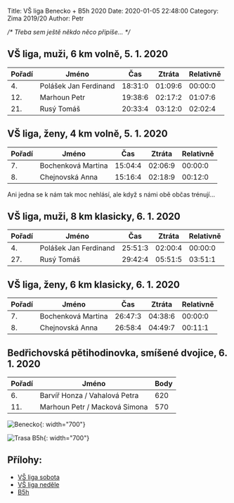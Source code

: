 Title: VŠ liga Benecko + B5h 2020
Date: 2020-01-05 22:48:00
Category: Zima 2019/20
Author: Petr

*/\* Třeba sem ještě někdo něco připíše... \*/*

VŠ liga, muži, 6 km volně, 5. 1. 2020
-------------------------------------

| Pořadí | Jméno                 | Čas     | Ztráta  | Relativně |
|--------|-----------------------|---------|---------|-----------|
| 4.     | Polášek Jan Ferdinand | 18:31:0 | 01:09:6 | 00:00:0   |
| 12.    | Marhoun Petr          | 19:38:6 | 02:17:2 | 01:07:6   |
| 21.    | Rusý Tomáš            | 20:33:4 | 03:12:0 | 02:02:4   |

VŠ liga, ženy, 4 km volně, 5. 1. 2020
-------------------------------------

| Pořadí | Jméno              | Čas     | Ztráta  | Relativně |
|--------|--------------------|---------|---------|-----------|
| 7.     | Bochenková Martina | 15:04:4 | 02:06:9 | 00:00:0   |
| 8.     | Chejnovská Anna    | 15:16:4 | 02:18:9 | 00:12:0   |

Ani jedna se k nám tak moc nehlásí, ale když s námi obě občas trénují...

VŠ liga, muži, 8 km klasicky, 6. 1. 2020
----------------------------------------

| Pořadí | Jméno                 | Čas     | Ztráta  | Relativně |
|--------|-----------------------|---------|---------|-----------|
| 4.     | Polášek Jan Ferdinand | 25:51:3 | 02:00:4 | 00:00:0   |
| 27.    | Rusý Tomáš            | 29:42:4 | 05:51:5 | 03:51:1   |


VŠ liga, ženy, 6 km klasicky, 6. 1. 2020
----------------------------------------

| Pořadí | Jméno              | Čas     | Ztráta  | Relativně |
|--------|--------------------|---------|---------|-----------|
| 7.     | Bochenková Martina | 26:47:3 | 04:38:6 | 00:00:0   |
| 8.     | Chejnovská Anna    | 26:58:4 | 04:49:7 | 00:11:1   |

Bedřichovská pětihodinovka, smíšené dvojice, 6. 1. 2020
------------------------------------------------------

| Pořadí | Jméno                         | Body |
|--------|-------------------------------|------|
| 6.     | Barvíř Honza / Vahalová Petra | 620  |
| 11.    | Marhoun Petr / Macková Simona | 570  |

![Benecko]({static}/static/zima-2019-20/benecko.jpeg){: width="700"}

![Trasa B5h]({static}/static/zima-2019-20/b5h.png){: width="700"}

Přílohy:
--------

- [VŠ liga sobota]({static}/static/zima-2019-20/benecko-vysledky-sobota-2020.pdf)
- [VŠ liga neděle]({static}/static/zima-2019-20/benecko-vysledky-nedele-2020.pdf)
- [B5h]({static}/static/zima-2019-20/vysledky-b5h-2020.pdf)
